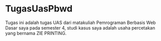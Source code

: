 # TugasUasPbwd

Tugas ini adalah tugas UAS dari matakuliah Pemrograman Berbasis Web Dasar saya pada semester 4, studi kasus saya adalah usaha percetakan yang bernama ZIE PRINTING.
